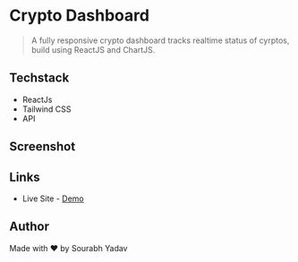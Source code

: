 # Crypto Dashboard
> A fully responsive crypto dashboard tracks realtime status of cyrptos, build using ReactJS and ChartJS.
## Techstack 
- ReactJs
- Tailwind CSS
- API  
## Screenshot  
## Links  
- Live Site - [Demo](https://unrivaled-cuchufli-9ec2b2.netlify.app/)
## Author
Made with ❤ by Sourabh Yadav
